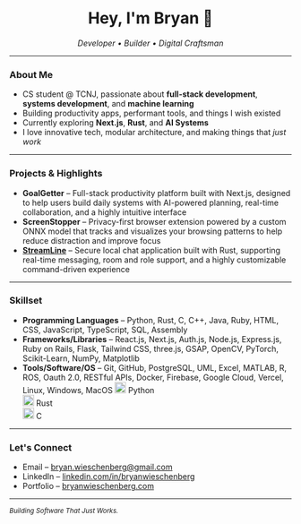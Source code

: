 <h1 align="center">Hey, I'm Bryan 👋</h1>

<p align="center">
  <em>Developer • Builder • Digital Craftsman</em>
</p>

---

### About Me
- CS student @ TCNJ, passionate about **full-stack development**, **systems development**, and **machine learning**
- Building productivity apps, performant tools, and things I wish existed
- Currently exploring **Next.js**, **Rust**, and **AI Systems**
- I love innovative tech, modular architecture, and making things that *just work*
---

### Projects & Highlights
- **GoalGetter** – Full-stack productivity platform built with Next.js, designed to help users build daily systems with AI-powered planning, real-time collaboration, and a highly intuitive interface
- **ScreenStopper** – Privacy-first browser extension powered by a custom ONNX model that tracks and visualizes your browsing patterns to help reduce distraction and improve focus
- **[StreamLine](https://github.com/BryanWieschenberg/StreamLine)** – Secure local chat application built with Rust, supporting real-time messaging, room and role support, and a highly customizable command-driven experience
---

### Skillset
- **Programming Languages** – Python, Rust, C, C++, Java, Ruby, HTML, CSS, JavaScript, TypeScript, SQL, Assembly
- **Frameworks/Libraries** – React.js, Next.js, Auth.js, Node.js, Express.js, Ruby on Rails, Flask, Tailwind CSS, three.js, GSAP, OpenCV, PyTorch, Scikit-Learn, NumPy, Matplotlib
- **Tools/Software/OS** – Git, GitHub, PostgreSQL, UML, Excel, MATLAB, R, ROS, Oauth 2.0, RESTful APIs, Docker, Firebase, Google Cloud, Vercel, Linux, Windows, MacOS
  <img src="https://cdn.jsdelivr.net/gh/devicons/devicon/icons/python/python-original.svg" width="20"/> Python  
  <img src="https://cdn.jsdelivr.net/gh/devicons/devicon/icons/rust/rust-plain.svg" width="20"/> Rust  
  <img src="https://cdn.jsdelivr.net/gh/devicons/devicon/icons/c/c-original.svg" width="20"/> C  
---

### Let's Connect
- Email – <bryan.wieschenberg@gmail.com>
- LinkedIn – [linkedin.com/in/bryanwieschenberg](https://linkedin.com/in/bryanwieschenberg/)
- Portfolio – [bryanwieschenberg.com](https://bryanwieschenberg.com/)
---

<sub><i>Building Software That Just Works.</i></sub>
